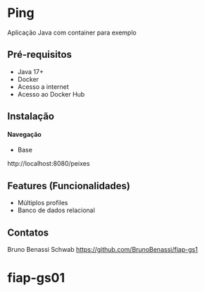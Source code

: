 # Ping

Aplicação Java com container para exemplo

## Pré-requisitos

- Java 17+
- Docker 
- Acesso a internet
- Acesso ao Docker Hub

## Instalação



#### Navegação

- Base

http://localhost:8080/peixes


## Features (Funcionalidades)

- Múltiplos profiles
- Banco de dados relacional

## Contatos

Bruno Benassi Schwab https://github.com/BrunoBenassi/fiap-gs1
# fiap-gs01
